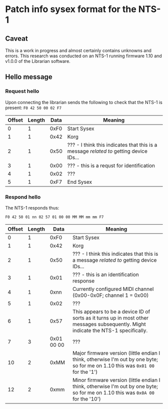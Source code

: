 # Patch info sysex format for the NTS-1
## Caveat
This is a work in progress and almost certainly contains unknowns and errors. This research was conducted on an NTS-1 running firmware 1.10 and v1.0.0 of the Librarian software.

## Hello message

### Request hello
Upon connecting the librarian sends the following to check that the NTS-1 is present:
`F0 42 50 00 02 F7`

| Offset | Length | Data   | Meaning
| ------ | ------ | ------ | -------
| 0      | 1      | 0xF0   | Start Sysex
| 1      | 1      | 0x42   | Korg
| 2      | 1      | 0x50   | ??? - I think this indicates that this is a message _related to_ getting device IDs...
| 3      | 1      | 0x00   | ??? - this is a requst for identification
| 4      | 1      | 0x02   | ???
| 5      | 1      | 0xF7   | End Sysex

### Respond hello
The NTS-1 responds thus:

`F0 42 50 01 nn 02 57 01 00 00 MM MM mm mm F7`


| Offset | Length | Data   | Meaning
| ------ | ------ | ------ | -------
| 0      | 1      | 0xF0   | Start Sysex
| 1      | 1      | 0x42   | Korg
| 2      | 1      | 0x50   | ??? - I think this indicates that this is a message _related to_ getting device IDs...
| 3      | 1      | 0x01   | ??? - this is an identification response
| 4      | 1      | 0xnn   | Currently configured MIDI channel (0x00-0x0F; channel 1 = 0x00)
| 5      | 1      | 0x02   | ???
| 6      | 1      | 0x57   | This appears to be a device ID of sorts as it turns up in most other messages subsequently. Might indicate the NTS-1 specifically.
| 7      | 3      | 0x01 00 00 | ???
| 10     | 2      | 0xMM   | Major firmware version (little endian I think, otherwise I'm out by one byte; so for me on 1.10 this was `0x01 00` for the '1')
| 12     | 2      | 0xmm   | Minor firmware version (little endian I think, otherwise I'm out by one byte; so for me on 1.10 this was `0x0A 00` for the '10')